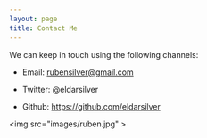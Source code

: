 ```yaml
---
layout: page
title: Contact Me
---
```


We can keep in touch using the following channels:

* Email: rubensilver@gmail.com

* Twitter: @eldarsilver

* Github: https://github.com/eldarsilver

<img src="images/ruben.jpg" \>
